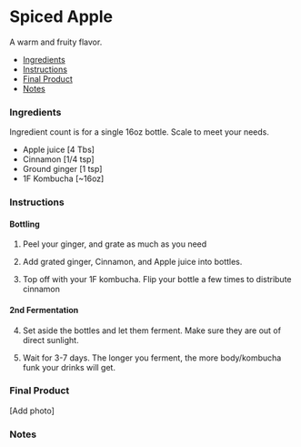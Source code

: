 # Spiced Apple
A warm and fruity flavor. 

- [Ingredients](#Ingredients)
- [Instructions](#Instructions)
- [Final Product](#Final-Product)
- [Notes](#Notes)

### Ingredients
Ingredient count is for a single 16oz bottle. Scale to meet your needs.

* Apple juice [4 Tbs]
* Cinnamon [1/4 tsp]
* Ground ginger [1 tsp]
* 1F Kombucha [~16oz]

### Instructions

#### Bottling

1. Peel your ginger, and grate as much as you need

2. Add grated ginger, Cinnamon, and Apple juice into bottles.

3. Top off with your 1F kombucha. Flip your bottle a few times to distribute cinnamon

#### 2nd Fermentation

4. Set aside the bottles and let them ferment. Make sure they are out of direct sunlight.

7. Wait for 3-7 days. The longer you ferment, the more body/kombucha funk your drinks will get. 

### Final Product

[Add photo]

### Notes 
